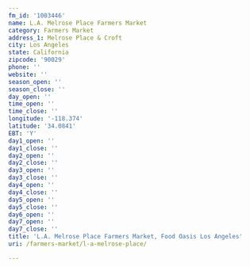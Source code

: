 ```yaml
---
fm_id: '1003446'
name: L.A. Melrose Place Farmers Market
category: Farmers Market
address_1: Melrose Place & Croft
city: Los Angeles
state: California
zipcode: '90029'
phone: ''
website: ''
season_open: ''
season_close: ''
day_open: ''
time_open: ''
time_close: ''
longitude: '-118.374'
latitude: '34.0841'
EBT: 'Y'
day1_open: ''
day1_close: ''
day2_open: ''
day2_close: ''
day3_open: ''
day3_close: ''
day4_open: ''
day4_close: ''
day5_open: ''
day5_close: ''
day6_open: ''
day7_open: ''
day7_close: ''
title: 'L.A. Melrose Place Farmers Market, Food Oasis Los Angeles'
uri: /farmers-market/l-a-melrose-place/

---
```


